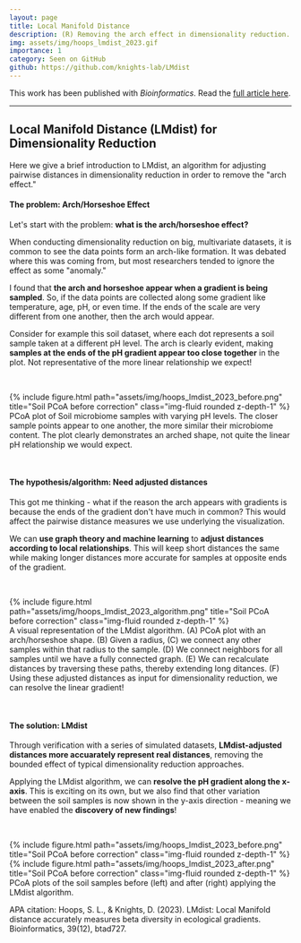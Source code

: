 ```yaml
---
layout: page
title: Local Manifold Distance
description: (R) Removing the arch effect in dimensionality reduction.
img: assets/img/hoops_lmdist_2023.gif
importance: 1
category: Seen on GitHub
github: https://github.com/knights-lab/LMdist
---
```



This work has been published with *Bioinformatics*. Read the <a href="https://doi.org/10.1093/bioinformatics/btad727">full article here</a>.


___


## Local Manifold Distance (LMdist) for Dimensionality Reduction


Here we give a brief introduction to LMdist, an algorithm for adjusting pairwise distances in dimensionality reduction in order to remove the "arch effect."


#### The problem: Arch/Horseshoe Effect

Let's start with the problem: **what is the arch/horseshoe effect?**


When conducting dimensionality reduction on big, multivariate datasets, it is common to see the data points form an arch-like formation. It was debated where this was coming from, but most researchers tended to ignore the effect as some "anomaly."


I found that **the arch and horseshoe appear when a gradient is being sampled**. So, if the data points are collected along some gradient like temperature, age, pH, or even time. If the ends of the scale are very different from one another, then the arch would appear.


Consider for example this soil dataset, where each dot represents a soil sample taken at a different pH level. The arch is clearly evident, making **samples at the ends of the pH gradient appear too close together** in the plot. Not representative of the more linear relationship we expect!

<p>&nbsp;</p>

<div class="row justify-content-sm-center">
    <div class="col-6">
        {% include figure.html path="assets/img/hoops_lmdist_2023_before.png" title="Soil PCoA before correction" class="img-fluid rounded z-depth-1" %}
    </div>
</div>
<div class="caption">
    PCoA plot of Soil microbiome samples with varying pH levels. The closer sample points appear to one another, the more similar their microbiome content. The plot clearly demonstrates an arched shape, not quite the linear pH relationship we would expect.
</div>

<p>&nbsp;</p>

#### The hypothesis/algorithm: Need adjusted distances

This got me thinking - what if the reason the arch appears with gradients is because the ends of the gradient don't have much in common? This would affect the pairwise distance measures we use underlying the visualization.


We can **use graph theory and machine learning** to **adjust distances according to local relationships**. This will keep short distances the same while making longer distances more accurate for samples at opposite ends of the gradient.

<p>&nbsp;</p>

<div class="row justify-content-sm-center">
    <div class="col">
        {% include figure.html path="assets/img/hoops_lmdist_2023_algorithm.png" title="Soil PCoA before correction" class="img-fluid rounded z-depth-1" %}
    </div>
</div>
<div class="caption">
    A visual representation of the LMdist algorithm. (A) PCoA plot with an arch/horseshoe shape. (B) Given a radius, (C) we connect any other samples within that radius to the sample. (D) We connect neighbors for all samples until we have a fully connected graph. (E) We can recalculate distances by traversing these paths, thereby extending long ditances. (F) Using these adjusted distances as input for dimensionality reduction, we can resolve the linear gradient!
</div>

<p>&nbsp;</p>

#### The solution: LMdist

Through verification with a series of simulated datasets, **LMdist-adjusted distances more accuarately represent real distances**, removing the bounded effect of typical dimensionality reduction approaches.

Applying the LMdist algorithm, we can **resolve the pH gradient along the x-axis**. This is exciting on its own, but we also find that other variation between the soil samples is now shown in the y-axis direction - meaning we have enabled the **discovery of new findings**!

<p>&nbsp;</p>

<div class="row">
    <div class="col-sm mt-3 mt-md-0">
        {% include figure.html path="assets/img/hoops_lmdist_2023_before.png" title="Soil PCoA before correction" class="img-fluid rounded z-depth-1" %}
    </div>
    <div class="col-sm mt-3 mt-md-0">
        {% include figure.html path="assets/img/hoops_lmdist_2023_after.png" title="Soil PCoA before correction" class="img-fluid rounded z-depth-1" %}
    </div>
</div>
<div class="caption">
    PCoA plots of the soil samples before (left) and after (right) applying the LMdist algorithm.
</div>


APA citation: Hoops, S. L., & Knights, D. (2023). LMdist: Local Manifold distance accurately measures beta diversity in ecological gradients. Bioinformatics, 39(12), btad727.
